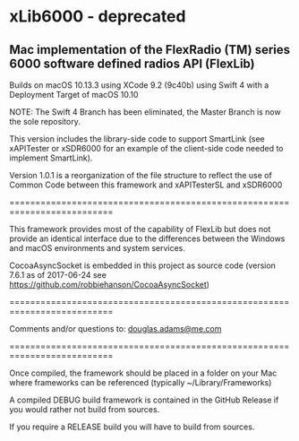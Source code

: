 # xLib6000 - deprecated
## Mac implementation of the FlexRadio (TM) series 6000 software defined radios API (FlexLib)

Builds on macOS 10.13.3 using XCode 9.2 (9c40b) using Swift 4 with a Deployment
Target of macOS 10.10

NOTE: The Swift 4 Branch has been eliminated, the Master Branch is now the sole repository.

This version includes the library-side code to support SmartLink (see xAPITester or xSDR6000 for
an example of the client-side code needed to implement SmartLink).

Version 1.0.1 is a reorganization of the file structure to reflect the use of Common Code between this
framework and xAPITesterSL and xSDR6000

==========================================================================

This framework provides most of the capability of FlexLib but does not 
provide an identical interface due to the differences between the Windows
and macOS environments and system services.

CocoaAsyncSocket is embedded in this project as source code
(version 7.6.1 as of 2017-06-24
see https://github.com/robbiehanson/CocoaAsyncSocket)


==========================================================================

Comments and/or questions to:    douglas.adams@me.com

==========================================================================

Once compiled, the framework should be placed in a folder on your Mac where
frameworks can be referenced (typically ~/Library/Frameworks)

A compiled DEBUG build framework is contained in the GitHub Release if
you would rather not build from sources.

If you require a RELEASE build you will have to build from sources.
